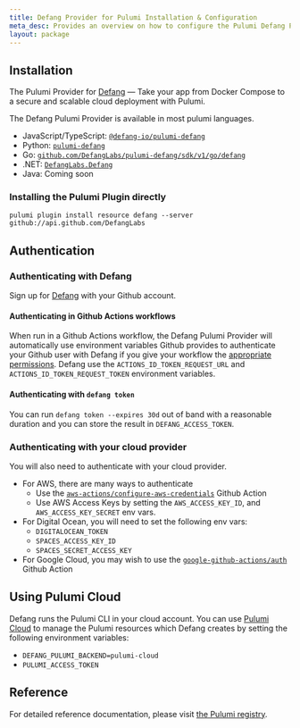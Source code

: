 ```yaml
---
title: Defang Provider for Pulumi Installation & Configuration
meta_desc: Provides an overview on how to configure the Pulumi Defang Provider.
layout: package
---
```

## Installation

The Pulumi Provider for [Defang](https://defang.io) — Take your app from Docker Compose to a secure and scalable cloud deployment with Pulumi.

The Defang Pulumi Provider is available in most pulumi languages.

* JavaScript/TypeScript: [`@defang-io/pulumi-defang`](https://www.npmjs.com/package/@defang-io/pulumi-defang)
* Python: [`pulumi-defang`](https://pypi.org/project/pulumi-defang/)
* Go: [`github.com/DefangLabs/pulumi-defang/sdk/v1/go/defang`](https://github.com/DefangLabs/pulumi-defang)
* .NET: [`DefangLabs.Defang`](https://www.nuget.org/packages/DefangLabs.Defang/)
* Java: Coming soon

### Installing the Pulumi Plugin directly
```
pulumi plugin install resource defang --server github://api.github.com/DefangLabs
```

## Authentication

### Authenticating with Defang

Sign up for [Defang](https://defang.io) with your Github account.

#### Authenticating in Github Actions workflows

When run in a Github Actions workflow, the Defang Pulumi Provider will automatically use environment variables Github provides to authenticate your Github user with Defang if you give your workflow the [appropriate permissions](https://docs.github.com/en/actions/security-for-github-actions/security-hardening-your-deployments/about-security-hardening-with-openid-connect#adding-permissions-settings). Defang use the `ACTIONS_ID_TOKEN_REQUEST_URL` and `ACTIONS_ID_TOKEN_REQUEST_TOKEN` environment variables.

#### Authenticating with `defang token`

You can run `defang token --expires 30d` out of band with a reasonable duration and you can store the result in `DEFANG_ACCESS_TOKEN`.

### Authenticating with your cloud provider

You will also need to authenticate with your cloud provider.

* For AWS, there are many ways to authenticate
    - Use the [`aws-actions/configure-aws-credentials`](https://github.com/aws-actions/configure-aws-credentials) Github Action
    - Use AWS Access Keys by setting the `AWS_ACCESS_KEY_ID`, and `AWS_ACCESS_KEY_SECRET` env vars.
* For Digital Ocean, you will need to set the following env vars:
    - `DIGITALOCEAN_TOKEN`
    - `SPACES_ACCESS_KEY_ID`
    - `SPACES_SECRET_ACCESS_KEY`
* For Google Cloud, you may wish to use the [`google-github-actions/auth`](https://github.com/google-github-actions/auth) Github Action

## Using Pulumi Cloud

Defang runs the Pulumi CLI in your cloud account. You can use [Pulumi Cloud](https://www.pulumi.com/product/pulumi-cloud/) to manage the Pulumi resources which Defang creates by setting the following environment variables:

* `DEFANG_PULUMI_BACKEND=pulumi-cloud`
* `PULUMI_ACCESS_TOKEN`

## Reference

For detailed reference documentation, please visit [the Pulumi registry](https://www.pulumi.com/registry/packages/defang/).
